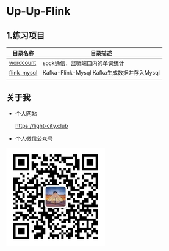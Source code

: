 # Up-Up-Flink

## 1.练习项目

| 目录名称    | 目录描述                                   |
| ----------- | ------------------------------------------ |
| [wordcount](./wordcount)   | sock通信，监听端口内的单词统计             |
| [flink_mysql](./flink_mysql) | Kafka-Flink-Mysql Kafka生成数据并存入Mysql |
|             |                                            |


## 关于我

- 个人网站

    https://light-city.club
- 个人微信公众号

![wechat](./img/pub/wechat.jpg)
